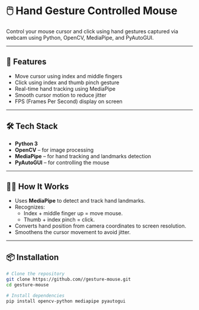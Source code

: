 # 🖱️ Hand Gesture Controlled Mouse

Control your mouse cursor and click using hand gestures captured via webcam using Python, OpenCV, MediaPipe, and PyAutoGUI.

---

## 🎯 Features

- Move cursor using index and middle fingers
- Click using index and thumb pinch gesture
- Real-time hand tracking using MediaPipe
- Smooth cursor motion to reduce jitter
- FPS (Frames Per Second) display on screen

---

## 🛠️ Tech Stack

- **Python 3**
- **OpenCV** – for image processing
- **MediaPipe** – for hand tracking and landmarks detection
- **PyAutoGUI** – for controlling the mouse

---

## 🧑‍💻 How It Works

- Uses **MediaPipe** to detect and track hand landmarks.
- Recognizes:
  - Index + middle finger up = move mouse.
  - Thumb + index pinch = click.
- Converts hand position from camera coordinates to screen resolution.
- Smoothens the cursor movement to avoid jitter.

---

## 📦 Installation

```bash
# Clone the repository
git clone https://github.com//gesture-mouse.git
cd gesture-mouse

# Install dependencies
pip install opencv-python mediapipe pyautogui